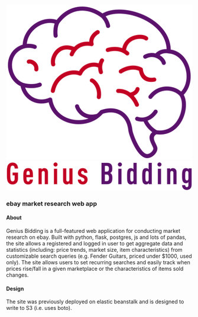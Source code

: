 ![Brain](./ebay_research/static/home_page_images/brain.png)
![Genius Bidding](./ebay_research/static/home_page_images/logotext.png)

### ebay market research web app  

#### About
Genius Bidding is a full-featured web application for conducting market research on ebay. 
Built with python, flask, postgres, js and lots of pandas, the site allows a registered and 
logged in user to get aggregate data and statistics (including: price trends, market size, item characteristics) 
from customizable search queries (e.g. Fender Guitars, priced under $1000, used only). The site allows users to set 
recurring searches and easily track when prices rise/fall in a given marketplace or the characteristics of 
items sold changes.

 #### Design 
 
 The site was previously deployed on elastic beanstalk and is designed to write to S3 (i.e. uses boto).  
 